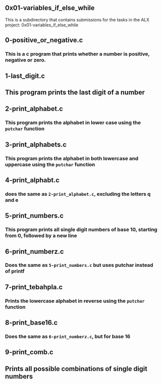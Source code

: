 ## 0x01-variables_if_else_while

This is a subdirectory that contains submissions for the tasks in the ALX project: 0x01-variables_if_else_while

## 0-positive_or_negative.c
### This is a c program that prints whether a number is positive, negative or zero.

## 1-last_digit.c
## This program prints the last digit of a number

## 2-print_alphabet.c
### This program prints the alphabet in lower case using the `putchar` function

## 3-print_alphabets.c
### This program prints the alphabet in both lowercase and uppercase using the `putchar` function

## 4-print_alphabt.c
### does the same as `2-print_alphabet.c`, excluding the letters q and e

## 5-print_numbers.c
### This program prints all single digit numbers of base 10, starting from 0, followed by a new line

## 6-print_numberz.c
### Does the same as `5-print_numbers.c` but uses putchar instead of printf

## 7-print_tebahpla.c
### Prints the lowercase alphabet in reverse using the `putchar` function

## 8-print_base16.c
### Does the same as `6-print_numberz.c`, but for base 16

## 9-print_comb.c
## Prints all possible combinations of single digit numbers
